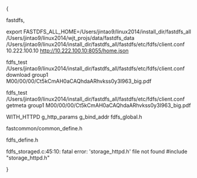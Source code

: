 {

fastdfs,

export FASTDFS_ALL_HOME=/Users/jintao9/linux2014/install_dir/fastdfs_all
/Users/jintao9/linux2014/wjt_projs/data/fastdfs_data
/Users/jintao9/linux2014/install_dir/fastdfs_all/fastdfs/etc/fdfs/client.conf
10.222.100.10
http://10.222.100.10:8055/home.json 

fdfs_test /Users/jintao9/linux2014/install_dir/fastdfs_all/fastdfs/etc/fdfs/client.conf download  group1 M00/00/00/Ct5kCmAH0aCAQhdaARhvkss0y3I963_big.pdf

fdfs_test /Users/jintao9/linux2014/install_dir/fastdfs_all/fastdfs/etc/fdfs/client.conf getmeta   group1 M00/00/00/Ct5kCmAH0aCAQhdaARhvkss0y3I963_big.pdf

WITH_HTTPD
g_http_params
g_bind_addr
fdfs_global.h

fastcommon/common_define.h

fdfs_define.h 

fdfs_storaged.c:45:10: fatal error: 'storage_httpd.h' file not found
#include "storage_httpd.h"


}


